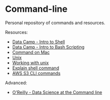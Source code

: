 # Command-line

Personal repository of commands and resources.

Resources:   
 - [Data Camp - Intro to Shell](https://www.datacamp.com/courses/introduction-to-shell)
 - [Data Camp - Intro to Bash Scripting](https://www.datacamp.com/learn/courses/introduction-to-bash-scripting)
 - [Command on Mac](https://www.davidbaumgold.com/tutorials/command-line/#mac-os-x)
 - [Unix](https://datasciencepractice.study/unix-systems.html)
 - [Working with unix](https://seankross.com/the-unix-workbench/working-with-unix.html)
 - [Explain shell command](https://explainshell.com/)
 - [AWS S3 CLI commands](https://www.thegeekstuff.com/2019/04/aws-s3-cli-examples/)
    
Advanced:
 - [O'Reilly - Data Science at the Command line](https://www.oreilly.com/library/view/data-science-at/9781492087908/)
